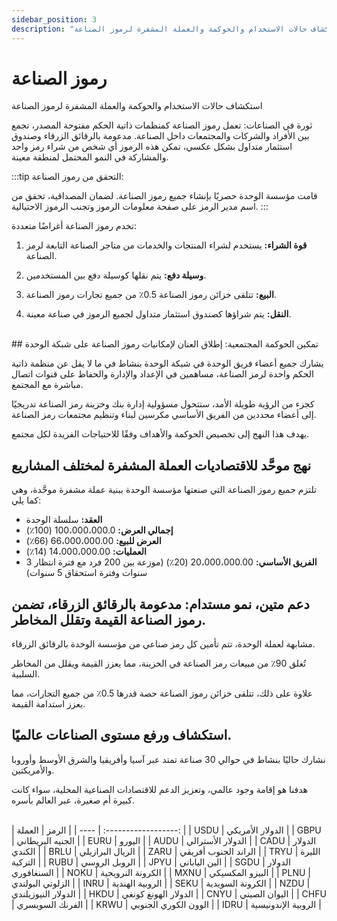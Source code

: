 ```yaml
---
sidebar_position: 3
description: "استكشاف حالات الاستخدام والحوكمة والعملة المشفرة لرموز الصناعة"
---
```


# رموز الصناعة

استكشاف حالات الاستخدام والحوكمة والعملة المشفرة لرموز الصناعة

ثورة في الصناعات: تعمل رموز الصناعة كمنظمات ذاتية الحكم مفتوحة المصدر، تجمع بين الأفراد والشركات والمجتمعات داخل الصناعة. مدعومة بالرقائق الزرقاء وصندوق استثمار متداول بشكل عكسي، تمكن هذه الرموز أي شخص من شراء رمز واحد والمشاركة في النمو المحتمل لمنطقة معينة.

:::tip التحقق من رموز الصناعة:

قامت مؤسسة الوحدة حصريًا بإنشاء جميع رموز الصناعة. لضمان المصداقية، تحقق من اسم مدير الرمز على صفحة معلومات الرموز وتجنب الرموز الاحتيالية.
:::

تخدم رموز الصناعة أغراضًا متعددة:

1. **قوة الشراء:**
   يستخدم لشراء المنتجات والخدمات من متاجر الصناعة التابعة لرمز الصناعة.

2. **وسيلة دفع:**
   يتم نقلها كوسيلة دفع بين المستخدمين.

3. **البيع:**
   تتلقى خزائن رموز الصناعة 0.5٪ من جميع تجارات رموز الصناعة.

4. **النقل:**
   يتم شراؤها كصندوق استثمار متداول لجميع الرموز في صناعة معينة.

<br />
## تمكين الحوكمة المجتمعية: إطلاق العنان لإمكانيات رموز الصناعة على شبكة الوحدة

يشارك جميع أعضاء فريق الوحدة في شبكة الوحدة بنشاط في ما لا يقل عن منظمة ذاتية الحكم واحدة لرمز الصناعة، مساهمين في الإعداد والإدارة والحفاظ على قنوات اتصال مباشرة مع المجتمع.

كجزء من الرؤية طويلة الأمد، ستتحول مسؤولية إدارة بنك وخزينة رمز الصناعة تدريجيًا إلى أعضاء محددين من الفريق الأساسي مكرسين لبناء وتنظيم مجتمعات رمز الصناعة.

يهدف هذا النهج إلى تخصيص الحوكمة والأهداف وفقًا للاحتياجات الفريدة لكل مجتمع.

## نهج موحَّد للاقتصاديات العملة المشفرة لمختلف المشاريع

تلتزم جميع رموز الصناعة التي صنعتها مؤسسة الوحدة ببنية عملة مشفرة موحَّدة، وهي كما يلي:

- **العقد:** سلسلة الوحدة
- **إجمالي العرض:** 100،000،000.0 (100٪)
- **العرض للبيع:** 66،000،000.00 (66٪)
- **العمليات:** 14،000،000.00 (14٪)
- **الفريق الأساسي:** 20،000،000.00 (20٪) (موزعة بين 200 فرد مع فترة انتظار 3 سنوات وفترة استحقاق 5 سنوات)

## دعم متين، نمو مستدام: مدعومة بالرقائق الزرقاء، تضمن رموز الصناعة القيمة وتقلل المخاطر.

مشابهة لعملة الوحدة، تتم تأمين كل رمز صناعي من مؤسسة الوحدة بالرقائق الزرقاء.

تُغلق 90٪ من مبيعات رمز الصناعة في الخزينة، مما يعزز القيمة ويقلل من المخاطر السلبية.

علاوة على ذلك، تتلقى خزائن رموز الصناعة حصة قدرها 0.5٪ من جميع التجارات، مما يعزز استدامة القيمة.

## استكشاف ورفع مستوى الصناعات عالميًا.

نشارك حاليًا بنشاط في حوالي 30 صناعة تمتد عبر آسيا وأفريقيا والشرق الأوسط وأوروبا والأمريكتين.

هدفنا هو إقامة وجود عالمي، وتعزيز الدعم للاقتصادات الصناعية المحلية، سواء كانت كبيرة أم صغيرة، عبر العالم بأسره.

<br />
| الرمز | العملة |
| ---- | :------------------: |
| USDU | الدولار الأمريكي |
| GBPU | الجنيه البريطاني |
| EURU | اليورو |
| AUDU | الدولار الأسترالي |
| CADU | الدولار الكندي |
| BRLU | الريال البرازيلي |
| ZARU | الراند الجنوب أفريقي |
| TRYU | الليرة التركية |
| RUBU | الروبل الروسي |
| JPYU | الين الياباني |
| SGDU | الدولار السنغافوري |
| NOKU | الكرونة النرويجية |
| MXNU | البيزو المكسيكي |
| PLNU | الزلوتي البولندي |
| INRU | الروبية الهندية |
| SEKU | الكرونة السويدية |
| NZDU | الدولار النيوزيلندي |
| HKDU | الدولار الهونغ كونغي |
| CNYU | اليوان الصيني |
| CHFU | الفرنك السويسري |
| KRWU | الوون الكوري الجنوبي |
| IDRU | الروبية الإندونيسية |
